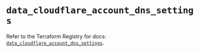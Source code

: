 # `data_cloudflare_account_dns_settings`

Refer to the Terraform Registry for docs: [`data_cloudflare_account_dns_settings`](https://registry.terraform.io/providers/cloudflare/cloudflare/5.7.1/docs/data-sources/account_dns_settings).
